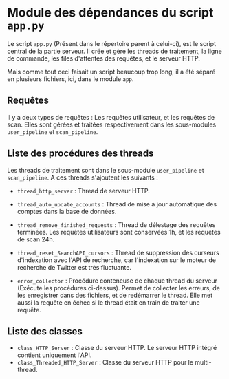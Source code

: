 # Module des dépendances du script `app.py`

Le script `app.py` (Présent dans le répertoire parent à celui-ci), est le script central de la partie serveur.
Il crée et gère les threads de traitement, la ligne de commande, les files d'attentes des requêtes, et le serveur HTTP.

Mais comme tout ceci faisait un script beaucoup trop long, il a été séparé en plusieurs fichiers, ici, dans le module `app`.


## Requêtes

Il y a deux types de requêtes : Les requêtes utilisateur, et les requêtes de scan. Elles sont gérées et traitées respectivement dans les sous-modules `user_pipeline` et `scan_pipeline`.


## Liste des procédures des threads

Les threads de traitement sont dans le sous-module `user_pipeline` et `scan_pipeline`. A ces threads s'ajoutent les suivants :

- `thread_http_server` : Thread de serveur HTTP.
- `thread_auto_update_accounts` : Thread de mise à jour automatique des comptes dans la base de données.
- `thread_remove_finished_requests` : Thread de délestage des requêtes terminées. Les requêtes utilisateurs sont conservées 1h, et les requêtes de scan 24h.
- `thread_reset_SearchAPI_cursors` : Thread de suppression des curseurs d'indexation avec l'API de recherche, car l'indexation sur le moteur de recherche de Twitter est très fluctuante.

- `error_collector` : Procédure conteneuse de chaque thread du serveur (Exécute les procédures ci-dessus). Permet de collecter les erreurs, de les enregistrer dans des fichiers, et de redémarrer le thread. Elle met aussi la requête en échec si le thread était en train de traiter une requête.


## Liste des classes

- `class_HTTP_Server` : Classe du serveur HTTP. Le serveur HTTP intégré contient uniquement l'API.
- `class_Threaded_HTTP_Server` : Classe du serveur HTTP pour le multi-thread.
